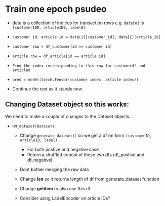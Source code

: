 # Train one epoch psudeo
* data is a collection of indices for transaction rows
e.g. `data[0]` is `(customerID0, articleID0, label0)`

* `customer id, article id = data[i][customer_id], data[i][article_id]`
* `customer row = df_customer[id == customer id]`
* `article row = df_article[id == article id]`
* `Find the index correstponding to this row for customerdf and articled`

* `pred = model(torch.Tensor(customer index, article index))`
* Continue the rest as it stands now.



## Changing Dataset object so this works:
We need to make a couple of changes to the Dataset objects...

* `HM_dataset(Dataset)`:
    * Change `generate_dataset()` so we get a df on form `(customerID, articleID, label)`
        * For both postive and negative case
        * Return a shuffled concat of these two dfs (df_postive and df_negative)
    * Dont bother merging the raw data

    * Change __len__ so it returns length of df from generate_dataset function
    * Change __getitem__ to also use this df
    * Consider using LabelEncoder on article IDs?